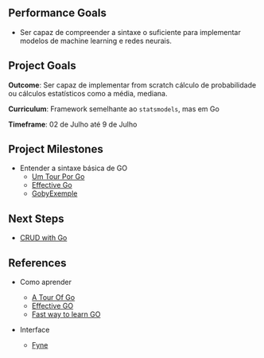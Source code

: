 ## Performance Goals

- Ser capaz de compreender a sintaxe o suficiente para implementar modelos de machine learning e redes neurais.

## Project Goals

**Outcome**: Ser capaz de implementar from scratch cálculo de probabilidade ou cálculos estatísticos como a média, mediana.

**Curriculum**: Framework semelhante ao `statsmodels`, mas em Go

**Timeframe**: 02 de Julho até 9 de Julho

## Project Milestones

- Entender a sintaxe básica de GO
    - [Um Tour Por Go](https://go-tour-br.appspot.com/tour/basics/1)
    - [Effective Go](https://go.dev/doc/effective_go)
    - [GobyExemple](https://gobyexample.com/)
 

## Next Steps
- [CRUD with Go](https://medium.com/baixada-nerd/criando-um-crud-simples-em-go-3640d3618a67)

## References
- Como aprender
    - [A Tour Of Go](https://go.dev/tour/welcome/1)
    - [Effective GO](https://go.dev/doc/effective_go)
    - [Fast way to learn GO](https://www.reddit.com/r/golang/comments/1465pwq/fastest_way_to_learn_golang/)

- Interface
    - [Fyne](https://dev.to/vikkio88/fyne-ill-do-it-myself-adventures-in-desktop-app-development-2di1)

